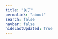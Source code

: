 ```yaml
---
title: "关于"
permalink: "about"
search: false
navbar: false
hideLastUpdated: True
---
```


<template>
    <div>
      <vue-particles
        color="#dedede"
        :particleOpacity="0.7"
        :particlesNumber="80"
        shapeType="circle"
        :particleSize="4"
        linesColor="#dedede"
        :linesWidth="1"
        :lineLinked="true"
        :lineOpacity="0.4"
        :linesDistance="150"
        :moveSpeed="3"
        :hoverEffect="true"
        hoverMode="grab"
        :clickEffect="true"
        clickMode="push"
      >
      </vue-particles>
    </div>
 </template>